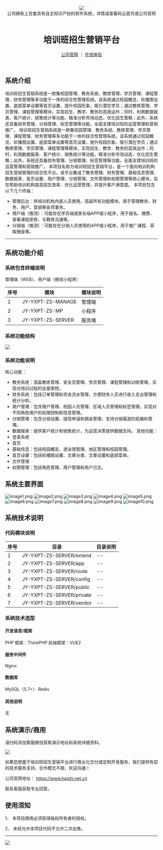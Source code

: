 <br/>

<div align="center" >
    <img src="https://www.haishi.net.cn/img/17f49ecef80e4c6248070c401a94c032.0ff19479.png" />
<br/>
<div>公司拥有上百套具有自主知识产权的软件系统，详情请查看码云首页或公司官网</div>
</div>

<div align="center">
<br/>
<h1>培训班招生营销平台</h1>

<a href="https://www.haishi.net.cn/">公司官网</a> ｜ <a href="https://www.haishi.net.cn/">在线体验</a>

<br/>

</div>


## 系统介绍


培训班招生营销系统是一款集校园管理、教务系统、教练管理、学员管理、课程管理、财务管理等多功能于一体的综合性管理系统。该系统通过校园概览、轮播图设置、底部菜单设置等首页设置，提升校园形象，吸引潜在学员；通过教练管理、学员管理、课程管理等模块，实现招生、教学、教务的高效运作；同时，利用数据报表、客户统计、销售统计等功能，精准分析市场动态，优化招生策略；此外，系统还具备财务管理、分销管理、标签管理等功能，全面支撑培训班的运营管理和营销推广。
培训班招生营销系统是一款集校园管理、教务系统、教练管理、学员管理、课程管理、财务管理等多功能于一体的综合性管理系统。该系统通过校园概览、轮播图设置、底部菜单设置等首页设置，提升校园形象，吸引潜在学员；通过教练管理、学员管理、课程管理等模块，实现招生、教学、教务的高效运作；同时，利用数据报表、客户统计、销售统计等功能，精准分析市场动态，优化招生策略；此外，系统还具备财务管理、分销管理、标签管理等功能，全面支撑培训班的运营管理和营销推广。
本项目名称为培训班招生营销平台，是一个面向培训机构招生营销管理的综合性平台。该平台集成了教务管理、财务管理、基础信息管理、数据报表、首页设置、用户管理、分销管理、文件管理和权限管理等核心模块，旨在帮助培训机构提高招生效率、优化运营管理，并提升客户满意度。
本项目包含以下几个终端：
- 管理后台：供培训机构内部人员使用，涵盖所有功能模块，用于管理教务、财务、用户、营销等各项事务。
- 用户端（推测）：可能存在学员端或家长端APP或小程序，用于报名、缴费、查看课程安排、与教练沟通等。
- 分销端（推测）：可能存在分销人员使用的APP或小程序，用于推广课程、获取佣金等。
                


<hr/>

## 系统功能介绍

### 系统包含终端说明

管理端（WEB）、用户端（微信小程序）

| 序号 | 模块 | 模块说明 |
| --- | --- | --- |
| 1 | JY-YXPT-ZS-MANAGE | 管理端 |
| 2 | JY-YXPT-ZS-MP | 小程序 |
| 3 | JY-YXPT-ZS-SERVER | 服务端 |

### 系统功能结构

![](./images/swdt.png)

### 系统功能说明

核心功能：
- 教务系统：涵盖教练管理、安全员管理、学员管理、课程管理和训练管理，实现对培训过程的全面掌控。
- 财务系统：包括订单管理和资金流水管理，方便财务人员进行收入支出管理和统计分析。
- 用户管理：包含用户管理、校园人员管理、区域人员管理和标签管理，实现对不同角色用户的权限控制和信息管理。
- 分销管理：包含分销设置、提现申请和佣金管理，支持分销渠道的拓展和管理。
- 数据报表：提供客户统计和销售统计，为运营决策提供数据支持。
其他功能：
- 登录系统
- 首页
- 基础信息：包括校园概览、游泳馆管理、地区管理和校园管理。
- 首页设置：包括轮播图设置、文章分类、文章设置和底部菜单。
- 文件管理
- 权限管理：包括角色管理、用户管理和用户日志。

## 系统主要界面

![image1.png](http://codeimg.haishi.net.cn/JY-YXPT-ZS_1.png)
![image2.png](http://codeimg.haishi.net.cn/JY-YXPT-ZS_2.png)
![image3.png](http://codeimg.haishi.net.cn/JY-YXPT-ZS_3.png)
![image4.png](http://codeimg.haishi.net.cn/JY-YXPT-ZS_4.png)
![image5.png](http://codeimg.haishi.net.cn/JY-YXPT-ZS_5.png)
![image6.png](http://codeimg.haishi.net.cn/JY-YXPT-ZS_6.png)
![image7.png](http://codeimg.haishi.net.cn/JY-YXPT-ZS_7.png)
![image8.png](http://codeimg.haishi.net.cn/JY-YXPT-ZS_8.png)
![image9.png](http://codeimg.haishi.net.cn/JY-YXPT-ZS_9.png)
![image10.png](http://codeimg.haishi.net.cn/JY-YXPT-ZS_10.png)

## 系统技术说明

### 代码模块说明

| 序号 | 目录 | 目录说明 |
| --- | --- | --- |
| 1 | JY-YXPT-ZS-SERVER/extend | -- |
| 2 | JY-YXPT-ZS-SERVER/app | -- |
| 3 | JY-YXPT-ZS-SERVER/route | -- |
| 4 | JY-YXPT-ZS-SERVER/config | -- |
| 5 | JY-YXPT-ZS-SERVER/public | -- |
| 6 | JY-YXPT-ZS-SERVER/private | -- |
| 7 | JY-YXPT-ZS-SERVER/vendor | -- |

### 系统技术选型

#### 开发语言/框架

PHP
框架：ThinkPHP
前端框架：VUE2

#### 服务中间件

Nginx

#### 数据库

MySQL（5.7+）
Redis

#### 其他说明

无


## 系统演示/商用

请扫码添加客服微信获取演示地址和系统详细资料。

![](./images/kf.png)

如果您想基于培训班招生营销平台进行商业化交付或定制开发服务，我们提供有偿的技术服务支持，合作模式不限，欢迎沟通！

公司官网地址： <a href="https://www.haishi.net.cn/">https://www.haishi.net.cn</a>

联系客服获取专业回答。


## 使用须知

1、 本项目商用必须获得版权所有者的授权。

2、 未经允许本项目代码不允许二次出售。

<hr/>

![](./images/gsjj.png)